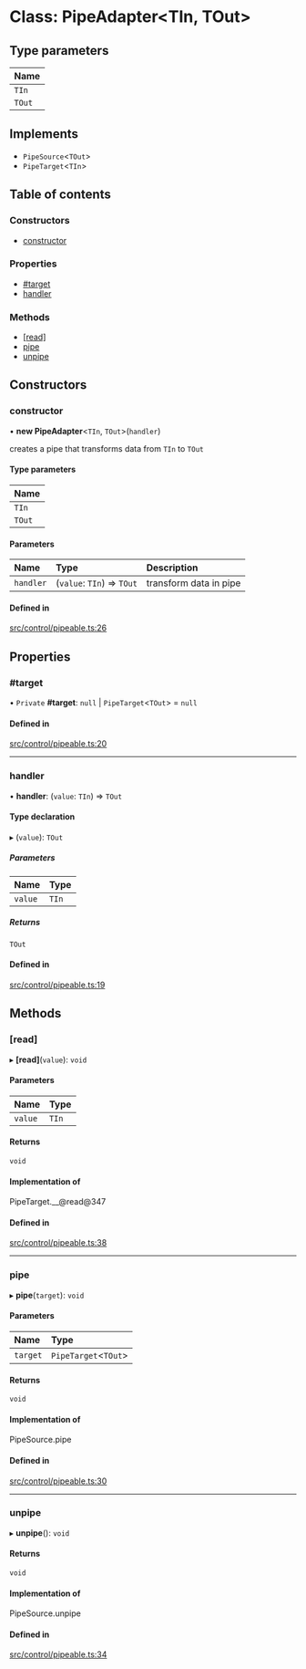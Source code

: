 # Class: PipeAdapter<TIn, TOut\>

## Type parameters

| Name |
| :------ |
| `TIn` |
| `TOut` |

## Implements

- `PipeSource`<`TOut`\>
- `PipeTarget`<`TIn`\>

## Table of contents

### Constructors

- [constructor](../wiki/PipeAdapter#constructor-1)

### Properties

- [#target](../wiki/PipeAdapter##target-1)
- [handler](../wiki/PipeAdapter#handler-1)

### Methods

- [[read]](../wiki/PipeAdapter#%5Bread%5D-1)
- [pipe](../wiki/PipeAdapter#pipe-1)
- [unpipe](../wiki/PipeAdapter#unpipe-1)

## Constructors

### constructor

• **new PipeAdapter**<`TIn`, `TOut`\>(`handler`)

creates a pipe that transforms data from `TIn` to `TOut`

#### Type parameters

| Name |
| :------ |
| `TIn` |
| `TOut` |

#### Parameters

| Name | Type | Description |
| :------ | :------ | :------ |
| `handler` | (`value`: `TIn`) => `TOut` | transform data in pipe |

#### Defined in

[src/control/pipeable.ts:26](https://github.com/Semesse/flowp/blob/5067796/src/control/pipeable.ts#L26)

## Properties

### #target

• `Private` **#target**: ``null`` \| `PipeTarget`<`TOut`\> = `null`

#### Defined in

[src/control/pipeable.ts:20](https://github.com/Semesse/flowp/blob/5067796/src/control/pipeable.ts#L20)

___

### handler

• **handler**: (`value`: `TIn`) => `TOut`

#### Type declaration

▸ (`value`): `TOut`

##### Parameters

| Name | Type |
| :------ | :------ |
| `value` | `TIn` |

##### Returns

`TOut`

#### Defined in

[src/control/pipeable.ts:19](https://github.com/Semesse/flowp/blob/5067796/src/control/pipeable.ts#L19)

## Methods

### [read]

▸ **[read]**(`value`): `void`

#### Parameters

| Name | Type |
| :------ | :------ |
| `value` | `TIn` |

#### Returns

`void`

#### Implementation of

PipeTarget.\_\_@read@347

#### Defined in

[src/control/pipeable.ts:38](https://github.com/Semesse/flowp/blob/5067796/src/control/pipeable.ts#L38)

___

### pipe

▸ **pipe**(`target`): `void`

#### Parameters

| Name | Type |
| :------ | :------ |
| `target` | `PipeTarget`<`TOut`\> |

#### Returns

`void`

#### Implementation of

PipeSource.pipe

#### Defined in

[src/control/pipeable.ts:30](https://github.com/Semesse/flowp/blob/5067796/src/control/pipeable.ts#L30)

___

### unpipe

▸ **unpipe**(): `void`

#### Returns

`void`

#### Implementation of

PipeSource.unpipe

#### Defined in

[src/control/pipeable.ts:34](https://github.com/Semesse/flowp/blob/5067796/src/control/pipeable.ts#L34)
